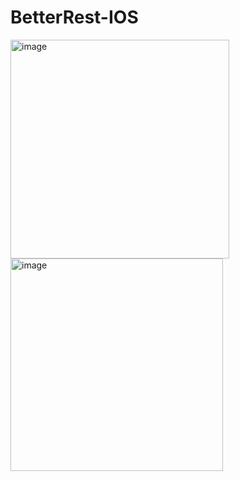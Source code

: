 # BetterRest-IOS

<img width="350" alt="image" src="https://github.com/user-attachments/assets/0234bcda-5abb-4905-a9e9-ea2fdc27b542">
<img width="340" alt="image" src="https://github.com/user-attachments/assets/9cd10432-a944-44f1-99fb-d50f32ef5293">

